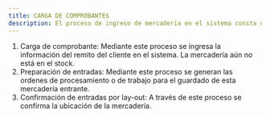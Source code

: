 ```yaml
---
title: CARGA DE COMPROBANTES
description: El proceso de ingreso de mercadería en el sistema consta de 3 pasos
---
```




1. 	Carga de comprobante: Mediante este proceso se ingresa la información del remito del cliente en el sistema. La mercadería aún no está en el stock. 
2. 	Preparación de entradas: Mediante este proceso se generan las ordenes de procesamiento o de trabajo para el guardado de esta mercadería entrante.
3. 	Confirmación de entradas por lay-out: A través de este proceso se confirma la ubicación de la mercadería.
